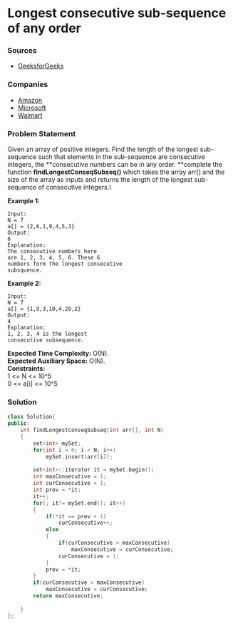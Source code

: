 # Longest consecutive sub-sequence of any order

### Sources

* [GeeksforGeeks](https://practice.geeksforgeeks.org/problems/longest-consecutive-subsequence2449/1#)

### Companies

* [Amazon](../../company-based-lists/amazon.md)
* [Microsoft](../../company-based-lists/microsoft.md)
* [Walmart](../../company-based-lists/walmart.md)

### Problem Statement

Given an array of positive integers. Find the length of the longest sub-sequence such that elements in the sub-sequence are consecutive integers, the **consecutive numbers can be in any order. **complete the function **findLongestConseqSubseq()** which takes the array arr\[] and the size of the array as inputs and returns the length of the longest sub-sequence of consecutive integers.\
  

**Example 1:**

```
Input:
N = 7
a[] = {2,6,1,9,4,5,3}
Output:
6
Explanation:
The consecutive numbers here
are 1, 2, 3, 4, 5, 6. These 6 
numbers form the longest consecutive
subsquence.
```

**Example 2:**

```
Input:
N = 7
a[] = {1,9,3,10,4,20,2}
Output:
4
Explanation:
1, 2, 3, 4 is the longest
consecutive subsequence.
```

**Expected Time Complexity:** O(N).\
**Expected Auxiliary Space:** O(N).\
**Constraints:**\
 1 <= N <= 10^5\
 0 <= a\[i] <= 10^5

### Solution

```cpp
class Solution{
public:
    int findLongestConseqSubseq(int arr[], int N)
    {
        set<int> mySet;
        for(int i = 0; i < N; i++)
            mySet.insert(arr[i]);
        
        set<int>::iterator it = mySet.begin();
        int maxConsecutive = 1;
        int curConsecutive = 1;
        int prev = *it;
        it++;
        for(; it!= mySet.end(); it++)
        {
            if(*it == prev + 1)
                curConsecutive++;
            else
            {
                if(curConsecutive > maxConsecutive)
                    maxConsecutive = curConsecutive;
                curConsecutive = 1; 
            }
            prev = *it;
        }
        if(curConsecutive > maxConsecutive)
            maxConsecutive = curConsecutive;
        return maxConsecutive;
        
    }
};
```
